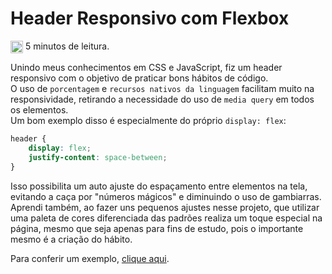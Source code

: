 # Header Responsivo com Flexbox

<img href="#" align="center" src="https://img.icons8.com/android/50/000000/clock.png" alt="relogio" height="20" width="20"/> 5 minutos de leitura.

Unindo meus conhecimentos em CSS e JavaScript, fiz um header responsivo com o objetivo de praticar bons hábitos de código. <br>
O uso de `porcentagem` e `recursos nativos da linguagem` facilitam muito na responsividade, retirando a necessidade do uso de `media query` em todos os elementos. <br>
Um bom exemplo disso é especialmente do próprio `display: flex`: <br>
```css
header {
    display: flex;
    justify-content: space-between;
}
```
Isso possibilita um auto ajuste do espaçamento entre elementos na tela, evitando a caça por "números mágicos" e diminuindo o uso de gambiarras. <br>
Aprendi também, ao fazer uns pequenos ajustes nesse projeto, que utilizar uma paleta de cores diferenciada das padrões realiza um toque especial na página, mesmo que seja apenas para fins de estudo, pois o importante mesmo é a criação do hábito. <br>

Para conferir um exemplo, [clique aqui](https://codepen.io/huri3l/pen/MWyjrob).
